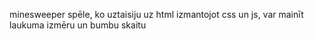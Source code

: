 minesweeper spēle, ko uztaisiju uz html izmantojot css un js, var mainīt laukuma izmēru un bumbu skaitu
